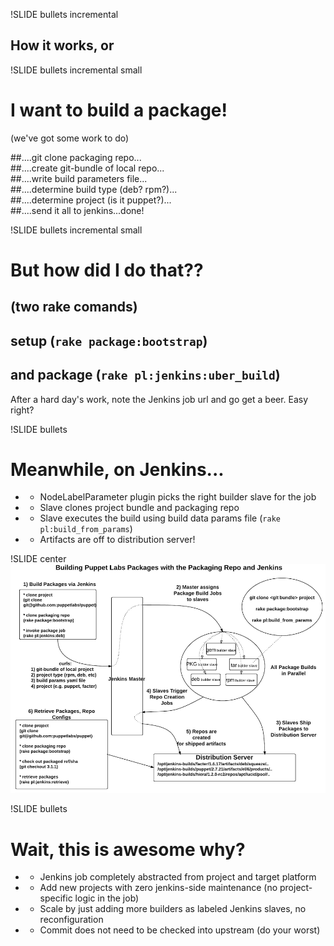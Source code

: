 !SLIDE bullets incremental
## How it works, or ##

!SLIDE bullets incremental small
# I want to build a package!
(we've got some work to do)

##....git clone packaging repo...  
##....create git-bundle of local repo...  
##....write build parameters file...  
##....determine build type (deb? rpm?)...  
##....determine project (is it puppet?)...  
##....send it all to jenkins...done!  

!SLIDE bullets incremental small
# But how did I do that??

## (two rake comands)  
## setup (`rake package:bootstrap`)  
## and package (`rake pl:jenkins:uber_build`)  

After a hard day's work, note the Jenkins job url and go get a beer. Easy right?

!SLIDE bullets
# Meanwhile, on Jenkins... #

* * NodeLabelParameter plugin picks the right builder slave for the job
* * Slave clones project bundle and packaging repo
* * Slave executes the build using build data params file (`rake pl:build_from_params`)
* * Artifacts are off to distribution server!

!SLIDE center
![Alt workflow](./repo3.jpeg)

!SLIDE bullets
# Wait, this is awesome why? #

* * Jenkins job completely abstracted from project and target platform
* * Add new projects with zero jenkins-side maintenance (no project-specific logic in the job)
* * Scale by just adding more builders as labeled Jenkins slaves, no reconfiguration
* * Commit does not need to be checked into upstream (do your worst)
